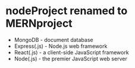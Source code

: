 # nodeProject renamed to MERNproject


+ MongoDB - document database
+ Express(.js) - Node.js web framework
+ React(.js) - a client-side JavaScript framework
+ Node(.js) - the premier JavaScript web server
